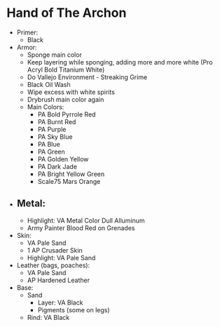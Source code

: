 # Hand of The Archon

- Primer:
    - Black
- Armor:
    - Sponge main color
    - Keep layering while sponging, adding more and more white (Pro Acryl Bold Titanium White)
    - Do Vallejo Environment - Streaking Grime
    - Black Oil Wash
    - Wipe excess with white spirits
    - Drybrush main color again
    - Main Colors:
        - PA Bold Pyrrole Red
        - PA Burnt Red
        - PA Purple
        - PA Sky Blue
        - PA Blue
        - PA Green
        - PA Golden Yellow
        - PA Dark Jade
        - PA Bright Yellow Green
        - Scale75 Mars Orange
- Metal:
    - 
    - Highlight: VA Metal Color Dull Alluminum
    - Army Painter Blood Red on Grenades
- Skin:
    - VA Pale Sand
    - 1 AP Crusader Skin
    - Highlight: VA Pale Sand
- Leather (bags, poaches):
    - VA Pale Sand
    - AP Hardened Leather
- Base:
    - Sand
        - Layer: VA Black
        - Pigments (some on legs) 
    - Rind: VA Black